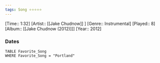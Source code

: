 ```yaml
---
tags: Song ⭐⭐⭐⭐⭐ 
---
```

[Time:: 1:32]
[Artist:: [[Jake Chudnow]] ]
[Genre:: Instrumental]
[Played:: 8]
[Album:: [[Jake Chudnow (2012)]]]
[Year:: 2012]
### Dates
````dataview
TABLE Favorite_Song
WHERE Favorite_Song = "Portland"
````